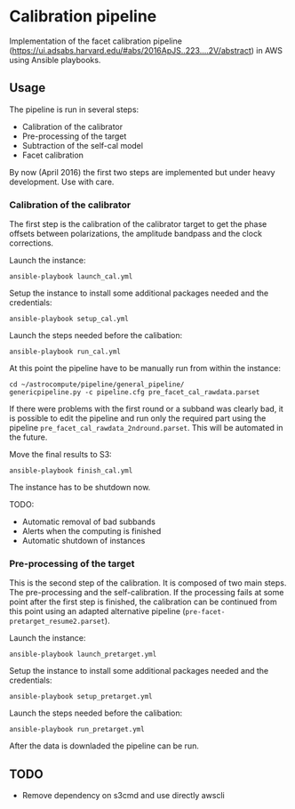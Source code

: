 Calibration pipeline
====================

Implementation of the facet calibration pipeline (https://ui.adsabs.harvard.edu/#abs/2016ApJS..223....2V/abstract) in AWS using Ansible playbooks.


Usage
-----

The pipeline is run in several steps:
* Calibration of the calibrator
* Pre-processing of the target
* Subtraction of the self-cal model
* Facet calibration

By now (April 2016) the first two steps are implemented but under heavy development. Use with care.

### Calibration of the calibrator

The first step is the calibration of the calibrator target to get the phase offsets between polarizations, the amplitude bandpass and the clock corrections.

Launch the instance:
```
ansible-playbook launch_cal.yml
```

Setup the instance to install some additional packages needed and the credentials:
```
ansible-playbook setup_cal.yml
```

Launch the steps needed before the calibation:
```
ansible-playbook run_cal.yml
```

At this point the pipeline have to be manually run from within the instance:
```
cd ~/astrocompute/pipeline/general_pipeline/
genericpipeline.py -c pipeline.cfg pre_facet_cal_rawdata.parset
```
If there were problems with the first round or a subband was clearly bad, it is possible to edit the pipeline and run only the required part using the pipeline ```pre_facet_cal_rawdata_2ndround.parset```. This will be automated in the future.


Move the final results to S3:
```
ansible-playbook finish_cal.yml
```

The instance has to be shutdown now.

TODO:
* Automatic removal of bad subbands
* Alerts when the computing is finished
* Automatic shutdown of instances

### Pre-processing of the target

This is the second step of the calibration. It is composed of two main steps. The pre-processing and the self-calibration. If the processing fails at some point after the first step is finished, the calibration can be continued from this point using an adapted alternative pipeline (```pre-facet-pretarget_resume2.parset```).

Launch the instance:
```
ansible-playbook launch_pretarget.yml
```

Setup the instance to install some additional packages needed and the credentials:
```
ansible-playbook setup_pretarget.yml
```

Launch the steps needed before the calibation:
```
ansible-playbook run_pretarget.yml
```

After the data is downladed the pipeline can be run.

TODO
----

* Remove dependency on s3cmd and use directly awscli